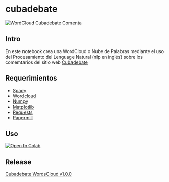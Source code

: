 # cubadebate
![WordCloud Cubadebate Comenta](https://github.com/oleksis/cubadebate/releases/download/v1.0.0/wordcloud_cubadebate.png)

## Intro
En este notebook crea una WordCloud o Nube de Palabras mediante el uso del Procesamiento del Lenguage Natural (nlp en inglés) sobre los comemtarios del sitio web [Cubadebate](http://www.cubadebate.cu/)

## Requerimientos
* [Spacy](https://spacy.io/)
* [Wordcloud](http://amueller.github.io/word_cloud/)
* [Numpy](https://numpy.org)
* [Matplotlib](https://matplotlib.org/)
* [Requests](https://requests.readthedocs.io/en/master/)
* [Papermill](https://papermill.readthedocs.io/en/latest/)

## Uso
<a href="https://colab.research.google.com/github/oleksis/cubadebate/blob/master/CUBADEBATE_SPACY.ipynb" target="_parent"><img src="https://colab.research.google.com/assets/colab-badge.svg" alt="Open In Colab"/></a>

## Release
[Cubadebate WordsCloud v1.0.0](https://github.com/oleksis/cubadebate/releases/tag/v1.0.0)
